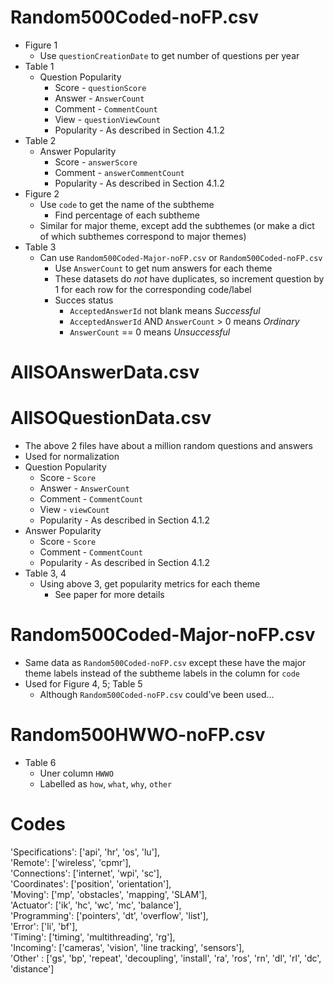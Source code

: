 # Random500Coded-noFP.csv

* Figure 1  
  * Use `questionCreationDate` to get number of questions per year  
* Table 1  
  * Question Popularity  
    * Score \- `questionScore`  
    * Answer \- `AnswerCount`  
    * Comment \- `CommentCount`  
    * View \- `questionViewCount`  
    * Popularity \- As described in Section 4.1.2  
* Table 2  
  * Answer Popularity  
    * Score \- `answerScore`  
    * Comment \- `answerCommentCount`  
    * Popularity \- As described in Section 4.1.2  
* Figure 2  
  * Use `code` to get the name of the subtheme  
    * Find percentage of each subtheme  
  * Similar for major theme, except add the subthemes (or make a dict of which subthemes correspond to major themes)  
* Table 3  
  * Can use `Random500Coded-Major-noFP.csv` or `Random500Coded-noFP.csv`  
    * Use `AnswerCount` to get num answers for each theme  
    * These datasets do *not* have duplicates, so increment question by 1 for each row for the corresponding code/label  
    * Succes status  
      * `AcceptedAnswerId` not blank means *Successful*  
      * `AcceptedAnswerId` AND `AnswerCount` \> 0 means *Ordinary*  
      * `AnswerCount` \== 0 means *Unsuccessful*

# AllSOAnswerData.csv

# AllSOQuestionData.csv

* The above 2 files have about a million random questions and answers  
* Used for normalization  
* Question Popularity  
  * Score \- `Score`  
  * Answer \- `AnswerCount`  
  * Comment \- `CommentCount`  
  * View \- `viewCount`  
  * Popularity \- As described in Section 4.1.2  
* Answer Popularity  
  * Score \- `Score`  
  * Comment \- `CommentCount`  
  * Popularity \- As described in Section 4.1.2  
* Table 3, 4  
  * Using above 3, get popularity metrics for each theme  
    * See paper for more details

# Random500Coded-Major-noFP.csv

* Same data as `Random500Coded-noFP.csv` except these have the major theme labels instead of the subtheme labels in the column for `code`  
* Used for Figure 4, 5; Table 5  
  * Although `Random500Coded-noFP.csv` could’ve been used…

# Random500HWWO-noFP.csv

* Table 6  
  *  Uner column `HWWO`  
    * Labelled as `how`, `what`, `why`, `other`

# Codes

'Specifications': \['api', 'hr', 'os', 'lu'\],   
'Remote': \['wireless', 'cpmr'\],  
'Connections': \['internet', 'wpi', 'sc'\],  
'Coordinates': \['position', 'orientation'\],  
'Moving': \['mp', 'obstacles', 'mapping', 'SLAM'\],  
'Actuator': \['ik', 'hc', 'wc', 'mc', 'balance'\],  
'Programming': \['pointers', 'dt', 'overflow', 'list'\],  
'Error': \['li', 'bf'\],  
'Timing': \['timing', 'multithreading', 'rg'\],  
'Incoming': \['cameras', 'vision', 'line tracking', 'sensors'\],  
'Other' : \['gs', 'bp', 'repeat', 'decoupling', 'install', 'ra', 'ros', 'rn', 'dl', 'rl', 'dc', 'distance'\]